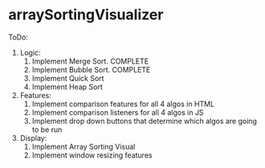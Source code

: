 # arraySortingVisualizer
ToDo:
1. Logic:
    1. Implement Merge Sort. COMPLETE
    2. Implement Bubble Sort. COMPLETE
    3. Implement Quick Sort
    4. Implement Heap Sort
2. Features:
    1. Implement comparison features for all 4 algos in HTML
    2. Implement comparison listeners for all 4 algos in JS
    3. Implement drop down buttons that determine which algos are going to be run
3. Display:
    1. Implement Array Sorting Visual
    2. Implement window resizing features

